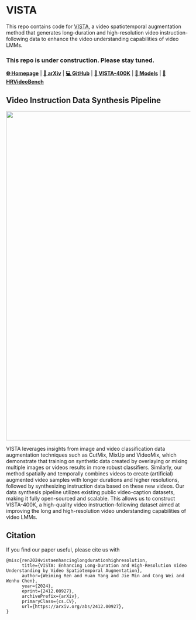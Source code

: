 # VISTA

This repo contains code for [VISTA](https://arxiv.org/abs/2412.00927), a video spatiotemporal augmentation method that generates long-duration and high-resolution video instruction-following data to enhance the video understanding capabilities of video LMMs.

### This repo is under construction. Please stay tuned.
[**🌐 Homepage**](https://tiger-ai-lab.github.io/VISTA/) | [**📖 arXiv**](https://arxiv.org/abs/2412.00927) | [**💻 GitHub**](https://github.com/TIGER-AI-Lab/VISTA) | [**🤗 VISTA-400K**](https://huggingface.co/datasets/TIGER-Lab/VISTA-400K) | [**🤗 Models**](https://huggingface.co/collections/TIGER-Lab/vista-674a2f0fab81be728a673193) | [**🤗 HRVideoBench**](https://huggingface.co/datasets/TIGER-Lab/HRVideoBench)

## Video Instruction Data Synthesis Pipeline
<p align="center">
<img src="https://tiger-ai-lab.github.io/VISTA/static/images/vista_main.png" width="900">
</p>

VISTA leverages insights from image and video classification data augmentation techniques such as CutMix, MixUp and VideoMix, which demonstrate that training on synthetic data created by overlaying or mixing multiple images or videos results in more robust classifiers. Similarly, our method spatially and temporally combines videos to create (artificial) augmented video samples with longer durations and higher resolutions, followed by synthesizing instruction data based on these new videos. Our data synthesis pipeline utilizes existing public video-caption datasets, making it fully open-sourced and scalable. This allows us to construct VISTA-400K, a high-quality video instruction-following dataset aimed at improving the long and high-resolution video understanding capabilities of video LMMs.



## Citation
If you find our paper useful, please cite us with
```
@misc{ren2024vistaenhancinglongdurationhighresolution,
      title={VISTA: Enhancing Long-Duration and High-Resolution Video Understanding by Video Spatiotemporal Augmentation}, 
      author={Weiming Ren and Huan Yang and Jie Min and Cong Wei and Wenhu Chen},
      year={2024},
      eprint={2412.00927},
      archivePrefix={arXiv},
      primaryClass={cs.CV},
      url={https://arxiv.org/abs/2412.00927}, 
}
```
